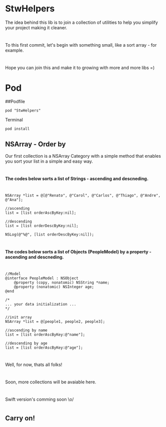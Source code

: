# StwHelpers
The idea behind this lib is to join a collection of utilities to help you simplify your project making it cleaner.
#
To this first commit, let's begin with something small, like a sort array - for example.
#
Hope you can join this and make it to growing with more and more libs =)

# Pod

##Podfile
```
pod "StwHelpers"
```

Terminal
```
pod install
```

## NSArray - Order by
Our first collection is a NSArray Category with a simple method that enables you sort your list in a simple and easy way.
#
#
**The codes below sorts a list of Strings - ascending and descneding.**
#

```objc
NSArray *list = @[@"Renato", @"Carol", @"Carlos", @"Thiago", @"Andre", @"Ana"];

//ascending
list = [list orderAscByKey:nil];

//descending
list = [list orderDescByKey:nil];

NSLog(@"%@", [list orderDescByKey:nil]);
```

#
#
**The codes below sorts a list of Objects (PeopleModel) by a property - ascending and descneding.**
#

```objc
//Model
@interface PeopleModel : NSObject
    @property (copy, nonatomic) NSString *name;
    @property (nonatomic) NSInteger age;
@end

/*
... your data initialization ...
*/

//init array
NSArray *list = @[people1, people2, people3];

//ascending by name
list = [list orderAscByKey:@"name"];

//descending by age
list = [list orderAscByKey:@"age"];
```

#
Well, for now, thats all folks!
#
Soon, more collections will be avaiable here.
#
#
Swift version's comming soon \o/

#
#
#
## Carry on!
